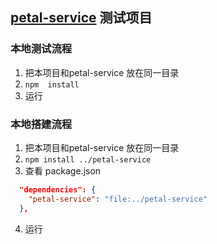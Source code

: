 ## [petal-service](https://github.com/xiangwenhu/petal-service) 测试项目


### 本地测试流程
1. 把本项目和petal-service 放在同一目录
2. ```npm  install```
4. 运行


### 本地搭建流程
1. 把本项目和petal-service 放在同一目录
2. `npm install ../petal-service`
3. 查看 package.json
```json
  "dependencies": {
    "petal-service": "file:../petal-service"
  },
```
4. 运行